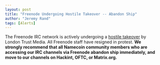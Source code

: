 ```yaml
---
layout: post
title: "Freenode Undergoing Hostile Takeover -- Abandon Ship"
author: "Jeremy Rand"
tags: [Alerts]
---
```


The Freenode IRC network is actively undergoing a [hostile takeover](https://gist.github.com/joepie91/df80d8d36cd9d1bde46ba018af497409/) by London Trust Media.  All Freenode staff have resigned in protest.  **We strongly recommend that all Namecoin community members who are accessing our IRC channels via Freenode abandon ship immediately, and move to our channels on Hackint, OFTC, or Matrix.org.**
